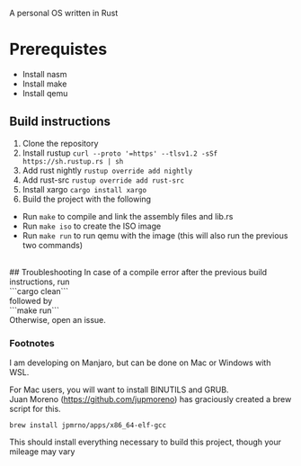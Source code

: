 A personal OS written in Rust

# Prerequistes
- Install nasm
- Install make
- Install qemu

## Build instructions
1. Clone the repository
2. Install rustup
```curl --proto '=https' --tlsv1.2 -sSf https://sh.rustup.rs | sh```
3. Add rust nightly
```rustup override add nightly```
4. Add rust-src
```rustup override add rust-src```
5. Install xargo
```cargo install xargo```
6. Build the project with the following
- Run ```make``` to compile and link the assembly files and lib.rs
- Run ```make iso``` to create the ISO image
- Run ```make run``` to run qemu with the image (this will also run the previous two commands)
<br />
## Troubleshooting
  In case of a compile error after the previous build instructions, run <br />
  ```cargo clean``` <br />
  followed by <br />
  ```make run``` <br />
Otherwise, open an issue.

### Footnotes
I am developing on Manjaro, but can be done on Mac or Windows with WSL.

For Mac users, you will want to install BINUTILS and GRUB. <br /> Juan Moreno (https://github.com/jupmoreno) has graciously created a brew script for this.

```brew install jpmrno/apps/x86_64-elf-gcc``` 

This should install everything necessary to build this project, though your mileage may vary<br />
